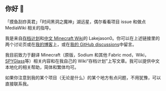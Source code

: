 ## 你好 👋

「摸鱼刮痧真君」「时间黑洞之魔神」湖远星，偶尔看看项目 issue 和做点 MediaWiki 相关的指导。

我是来自[存档计划](https://files.lakejason0.ml/wiki/User_talk:Lakejason0)和[中文 Minecraft Wiki](https://minecraft-zh.gamepedia.com/User:Lakejason0)的 Lakejason0。你可以在上述链接里的两个讨论页或在[我的博客](https://lakejason0.wordpress.com)上，或在[我的 GitHub discussions](https://github.com/lakejason0/lakejason0/discussions)中留言。

我目前致力于翻译 Minecraft（原版，Sodium 和其他 Fabric mod，Wiki，[SPYGlass](https://github.com/SPYGlassMC/SPYGlass)等）相关内容和在我自己的 Wiki“存档计划”上写文章。我可以提供中文本地化的相关帮助，简体和繁体均可。

如果你注意到我的某个项目（无论是什么）的某个地方有点问题，不用犹豫，可以直接联系我。
